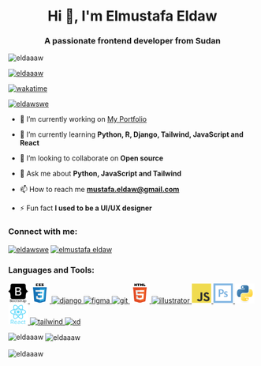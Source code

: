 ### 


<h1 align="center">Hi 👋, I'm Elmustafa Eldaw</h1>
<h3 align="center">A passionate frontend developer from Sudan</h3>

<p align="left"> <img src="https://komarev.com/ghpvc/?username=eldaaaw&label=Profile%20views&color=0e75b6&style=flat" alt="eldaaaw" /> </p>


<p align="left"> <a href="https://github.com/ryo-ma/github-profile-trophy"><img src="https://github-profile-trophy.vercel.app/?username=eldaaaw" alt="eldaaaw" /></a> </p>

[![wakatime](https://wakatime.com/badge/user/9e273bd7-23de-4ce4-a7ee-772ead824d1d.svg)](https://wakatime.com/@9e273bd7-23de-4ce4-a7ee-772ead824d1d)

<p align="left"> <a href="https://twitter.com/eldawswe" target="blank"><img src="https://img.shields.io/twitter/follow/eldawswe?logo=twitter&style=for-the-badge" alt="eldawswe" /></a> </p>

- 🔭 I’m currently working on [My Portfolio](www.eldaw.net)

- 🌱 I’m currently learning **Python, R, Django, Tailwind, JavaScript and React**

- 👯 I’m looking to collaborate on **Open source**

- 💬 Ask me about **Python, JavaScript and Tailwind**

- 📫 How to reach me **mustafa.eldaw@gmail.com**

- ⚡ Fun fact **I used to be a UI/UX designer**

<h3 align="left">Connect with me:</h3>
<p align="left">
<a href="https://twitter.com/eldawswe" target="blank"><img align="center" src="https://raw.githubusercontent.com/rahuldkjain/github-profile-readme-generator/master/src/images/icons/Social/twitter.svg" alt="eldawswe" height="30" width="40" /></a>
<a href="https://linkedin.com/in/elmustafa eldaw" target="blank"><img align="center" src="https://raw.githubusercontent.com/rahuldkjain/github-profile-readme-generator/master/src/images/icons/Social/linked-in-alt.svg" alt="elmustafa eldaw" height="30" width="40" /></a>
</p>

<h3 align="left">Languages and Tools:</h3>
<p align="left"> <a href="https://getbootstrap.com" target="_blank" rel="noreferrer"> <img src="https://raw.githubusercontent.com/devicons/devicon/master/icons/bootstrap/bootstrap-plain-wordmark.svg" alt="bootstrap" width="40" height="40"/> </a> <a href="https://www.w3schools.com/css/" target="_blank" rel="noreferrer"> <img src="https://raw.githubusercontent.com/devicons/devicon/master/icons/css3/css3-original-wordmark.svg" alt="css3" width="40" height="40"/> </a> <a href="https://www.djangoproject.com/" target="_blank" rel="noreferrer"> <img src="https://cdn.worldvectorlogo.com/logos/django.svg" alt="django" width="40" height="40"/> </a> <a href="https://www.figma.com/" target="_blank" rel="noreferrer"> <img src="https://www.vectorlogo.zone/logos/figma/figma-icon.svg" alt="figma" width="40" height="40"/> </a> <a href="https://flask.palletsprojects.com/" target="_blank" rel="noreferrer"><img src="https://www.vectorlogo.zone/logos/git-scm/git-scm-icon.svg" alt="git" width="40" height="40"/> </a> <a href="https://www.w3.org/html/" target="_blank" rel="noreferrer"> <img src="https://raw.githubusercontent.com/devicons/devicon/master/icons/html5/html5-original-wordmark.svg" alt="html5" width="40" height="40"/> </a> <a href="https://www.adobe.com/in/products/illustrator.html" target="_blank" rel="noreferrer"> <img src="https://www.vectorlogo.zone/logos/adobe_illustrator/adobe_illustrator-icon.svg" alt="illustrator" width="40" height="40"/> </a> <a href="https://developer.mozilla.org/en-US/docs/Web/JavaScript" target="_blank" rel="noreferrer"> <img src="https://raw.githubusercontent.com/devicons/devicon/master/icons/javascript/javascript-original.svg" alt="javascript" width="40" height="40"/> </a> <a href="https://www.photoshop.com/en" target="_blank" rel="noreferrer"> <img src="https://raw.githubusercontent.com/devicons/devicon/master/icons/photoshop/photoshop-line.svg" alt="photoshop" width="40" height="40"/> </a> <a href="https://www.python.org" target="_blank" rel="noreferrer"> <img src="https://raw.githubusercontent.com/devicons/devicon/master/icons/python/python-original.svg" alt="python" width="40" height="40"/> </a> <a href="https://reactjs.org/" target="_blank" rel="noreferrer"> <img src="https://raw.githubusercontent.com/devicons/devicon/master/icons/react/react-original-wordmark.svg" alt="react" width="40" height="40"/> </a> <a href="https://tailwindcss.com/" target="_blank" rel="noreferrer"> <img src="https://www.vectorlogo.zone/logos/tailwindcss/tailwindcss-icon.svg" alt="tailwind" width="40" height="40"/> </a> <a href="https://www.adobe.com/products/xd.html" target="_blank" rel="noreferrer"> <img src="https://cdn.worldvectorlogo.com/logos/adobe-xd.svg" alt="xd" width="40" height="40"/> </a> </p>

<p><img align="left" src="https://github-readme-stats.vercel.app/api/top-langs?username=eldaaaw&show_icons=true&locale=en&layout=compact" alt="eldaaaw" /></p>

<p>&nbsp;<img align="center" src="https://github-readme-stats.vercel.app/api?username=eldaaaw&show_icons=true&locale=en" alt="eldaaaw" /></p>

<p><img align="center" src="https://github-readme-streak-stats.herokuapp.com/?user=eldaaaw&" alt="eldaaaw" /></p>
